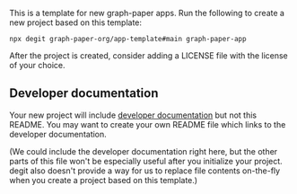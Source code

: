 This is a template for new graph-paper apps. Run the following to create a new
project based on this template:

```
npx degit graph-paper-org/app-template#main graph-paper-app
```

After the project is created, consider adding a LICENSE file with the license of
your choice.

## Developer documentation

Your new project will include [developer documentation](docs/development.md) but
not this README. You may want to create your own README file which links to the
developer documentation.

(We could include the developer documentation right here, but the other parts of
this file won't be especially useful after you initialize your project. degit
also doesn't provide a way for us to replace file contents on-the-fly when you
create a project based on this template.)
